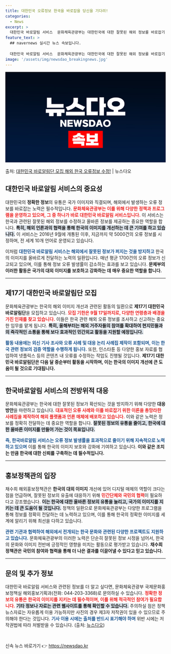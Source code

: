 ```yaml
---
title: 대한민국 오류정보 한국을 바로잡을 당신을 기다려!
categories:
  - News
excerpt: >
  대한민국 바로알림 서비스  문화체육관광부는 대한민국에 대한 잘못된 해외 정보를 바로잡기 위해 다양한 노력을 …
feature_text: >
  ## navernews 실시간 뉴스 속보입니다.

  대한민국 바로알림 서비스  문화체육관광부는 대한민국에 대한 잘못된 해외 정보를 바로잡기 위해 다양한 노력을 …
image: '/assets/img/newsdao_breakingnews.jpg'
---
```


![뉴스다오 속보](/assets/img/newsdao_breakingnews.jpg)

<p>출처: <a href="https://newsdao.kr/4870" rel="dofollow">대한민국 바로알림단 모집 해외 한국 오류정보 수정!</a> | 뉴스다오</p>

<h2 data-ke-size="size26">대한민국 바로알림 서비스의 중요성</h2>

<p data-ke-size="size16">대한민국의 <b>정확한 정보</b>의 유통은 국가 이미지와 직결되며, 해외에서 발생하는 오류 정보를 바로잡는 노력은 필수적입니다. <b><span style="color: #ee2323;">문화체육관광부는 이를 위해 다양한 정책과 프로그램을 운영하고 있으며, 그 중 하나가 바로 대한민국 바로알림 서비스입니다.</span></b> 이 서비스는 한국과 관련된 잘못된 해외 정보를 수정하고 올바른 정보를 제공하는 중요한 역할을 합니다. <b><span style="background-color: #21538527;">특히, 해외 언론과의 협력을 통해 한국의 이미지를 개선하는 데 큰 기여를 하고 있습니다.</span></b> 이 서비스는 2016년 9월에 개통된 이후, 지금까지 약 5000건의 오류 정보를 시정하며, 전 세계 10개 언어로 운영되고 있습니다.</p>

<p data-ke-size="size16">이처럼 <b><span style="color: #1a5490;">대한민국 바로알림 서비스는 해외에서 잘못된 정보가 퍼지는 것을 방지하고</span></b> 한국의 이미지를 올바르게 전달하는 노력의 일환입니다. 매년 평균 1700건의 오류 정보가 신고되고 있으며, 이를 통해 정보 오류 발생률이 감소하는 효과를 보고 있습니다. <b>문체부의 이러한 활동은 국가의 대외 이미지를 보호하고 강화하는 데 매우 중요한 역할을 합니다.</b></p>

<hr>

<h2 data-ke-size="size26">제17기 대한민국 바로알림단 모집</h2>

<p data-ke-size="size16">문화체육관광부는 한국의 해외 이미지 개선과 관련된 활동의 일환으로 <b>제17기 대한민국 바로알림단</b>을 모집하고 있습니다. <b><span style="color: #ee2323;">모집 기한은 9월 17일까지로, 다양한 연령층과 배경을 가진 인재를 찾고 있습니다.</span></b> 이들은 한국 관련 해외 오류 정보를 조사하고 신고하는 중요한 임무를 맡게 됩니다. <b><span style="background-color: #21538527;">특히, 올해부터는 해외 거주자들의 참여를 확대하여 현지민들과의 즉각적인 소통을 통해 보다 효과적인 민간외교 활동을 지원할 예정입니다.</span></b></p>

<p data-ke-size="size16"><b><span style="color: #1a5490;">활동 내용에는 외신 기사 조사와 오류 사례 및 대응 논리 사례집 제작이 포함되며, 이는 한국 관련 정보의 검증 역할을 수행하게 됩니다.</span></b> 또한, 인스타툰 등 다양한 홍보 자료를 협업하여 넷플릭스 등의 콘텐츠 내 오류를 수정하는 작업도 진행될 것입니다. <b>제17기 대한민국 바로알림단은 다음 달 중순부터 활동을 시작하며, 이는 한국의 이미지 개선에 큰 도움이 될 것으로 기대됩니다.</b></p>

<hr>

<h2 data-ke-size="size26">한국바로알림 서비스의 전방위적 대응</h2>

<p data-ke-size="size16">문화체육관광부는 한국에 대한 잘못된 정보가 확산되는 것을 방지하기 위해 다양한 <b>대응 방안</b>을 마련하고 있습니다. <b><span style="color: #ee2323;">대표적인 오류 사례와 이를 바로잡기 위한 이론을 총망라한 사례집을 제작하여 해외 플랫폼과 언론 매체에 배포하고 있습니다.</span></b> 이와 같은 노력은 정보를 정확히 전달하는 데 중요한 역할을 합니다. <b><span style="background-color: #21538527;">잘못된 정보의 유통을 줄이고, 한국에 대한 올바른 이미지를 만들어 가는 것이 목표입니다.</span></b></p>

<p data-ke-size="size16"><b><span style="color: #1a5490;">즉, 한국바로알림 서비스는 오류 정보 발생률을 효과적으로 줄이기 위해 지속적으로 노력하고 있으며</span></b> 이를 통해 한국의 이미지 보호와 강화에 기여하고 있습니다. <b>이와 같은 조치는 만큼 한국에 대한 신뢰를 구축하는 데 필수적입니다.</b></p>

<hr>

<h2 data-ke-size="size26">홍보정책관의 입장</h2>

<p data-ke-size="size16">채수희 해외홍보정책관은 <b>한국의 대외 이미지</b> 개선에 있어 디지털 매체의 역할이 크다는 점을 언급하며, 잘못된 정보의 유출에 대응하기 위해 <b><span style="color: #ee2323;">민간단체와 국민의 협력</span></b>이 필요하다고 강조했습니다. <b><span style="background-color: #21538527;">이는 한국에 대한 올바른 정보의 유통을 늘리고, 국가의 이미지를 지키는 데 큰 도움이 될 것입니다.</span></b> 정책의 일환으로 문화체육관광부는 다양한 프로그램을 통해 정보를 정확히 전달하는 데 노력하고 있으며, 이를 통해 한국의 정확한 이미지를 세계에 알리기 위해 최선을 다하고 있습니다.</p>

<p data-ke-size="size16"><b><span style="color: #1a5490;">관련 기관과 협력하여 해외에서 전개되는 한국 문화와 관련된 다양한 프로젝트도 지원하고 있습니다.</span></b> 문화체육관광부의 이러한 노력은 단순히 잘못된 정보 시정을 넘어서, 한국의 문화와 이미지 전반에 긍정적인 영향을 미치는 활동으로 평가받고 있습니다. <b>채수희 정책관은 국민의 참여와 협력을 통해 더 나은 결과를 이끌어낼 수 있다고 믿고 있습니다.</b></p>

<hr>

<h2 data-ke-size="size26">문의 및 추가 정보</h2>

<p data-ke-size="size16">대한민국 바로알림 서비스와 관련된 정보를 더 알고 싶다면, 문화체육관광부 국제문화홍보정책실 해외홍보기획과(전화: 044-203-3368)로 문의하실 수 있습니다. <b><span style="color: #ee2323;">정확한 정보의 유통은 한국의 이미지를 지키는 데 필수적이며, 이를 위해 적극적인 참여가 필요합니다.</span></b> <b><span style="background-color: #21538527;">기타 정보나 자료는 관련 웹사이트를 통해 확인할 수 있습니다.</span></b> 주의하실 점은 정책뉴스자료는 자유롭게 이용 가능하지만 사진의 경우 제3자 저작권이 있을 수 있으므로 주의해야 한다는 것입니다. <b><span style="color: #1a5490;">기사 이용 시에는 출처를 반드시 표기해야 하며</span></b> 위반 시에는 저작권법에 따라 처벌받을 수 있습니다. (출처: <a href="https://newsdao.kr/4870">뉴스다오</a>)</p>

<p data-ke-size="size16">&nbsp;</p> 

신속 뉴스 바로가기 👉 <a href="https://newsdao.kr" rel="dofollow">https://newsdao.kr</a>


